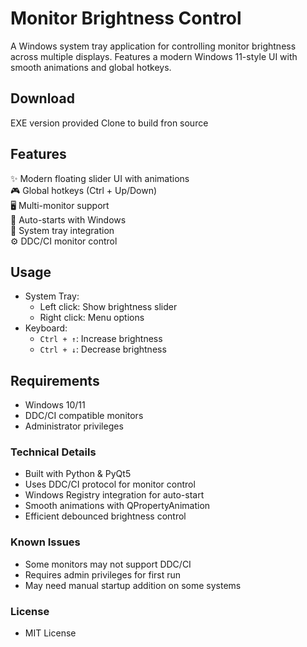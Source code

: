 # Monitor Brightness Control

A Windows system tray application for controlling monitor brightness across multiple displays. Features a modern Windows 11-style UI with smooth animations and global hotkeys.

## Download

EXE version provided 
Clone to build fron source

## Features

✨ Modern floating slider UI with animations  
🎮 Global hotkeys (Ctrl + Up/Down)  
🖥️ Multi-monitor support  
🚀 Auto-starts with Windows  
🎯 System tray integration  
⚙️ DDC/CI monitor control

## Usage

- System Tray:
  - Left click: Show brightness slider
  - Right click: Menu options
- Keyboard:
  - `Ctrl + ↑`: Increase brightness
  - `Ctrl + ↓`: Decrease brightness

## Requirements

- Windows 10/11
- DDC/CI compatible monitors
- Administrator privileges

### Technical Details
- Built with Python & PyQt5
- Uses DDC/CI protocol for monitor control
- Windows Registry integration for auto-start
- Smooth animations with QPropertyAnimation
- Efficient debounced brightness control

### Known Issues
- Some monitors may not support DDC/CI
- Requires admin privileges for first run
- May need manual startup addition on some systems

### License
- MIT License 
